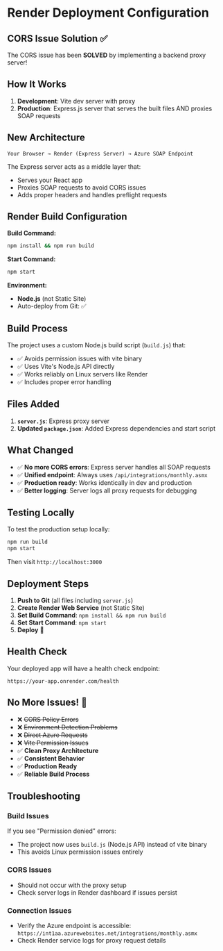 # Render Deployment Configuration

## CORS Issue Solution ✅

The CORS issue has been **SOLVED** by implementing a backend proxy server!

## How It Works

1. **Development**: Vite dev server with proxy
2. **Production**: Express.js server that serves the built files AND proxies SOAP requests

## New Architecture

```
Your Browser → Render (Express Server) → Azure SOAP Endpoint
```

The Express server acts as a middle layer that:
- Serves your React app
- Proxies SOAP requests to avoid CORS issues
- Adds proper headers and handles preflight requests

## Render Build Configuration

**Build Command:**
```bash
npm install && npm run build
```

**Start Command:**
```bash
npm start
```

**Environment:**
- **Node.js** (not Static Site)
- Auto-deploy from Git: ✅

## Build Process

The project uses a custom Node.js build script (`build.js`) that:
- ✅ Avoids permission issues with vite binary
- ✅ Uses Vite's Node.js API directly
- ✅ Works reliably on Linux servers like Render
- ✅ Includes proper error handling

## Files Added

1. **`server.js`**: Express proxy server
2. **Updated `package.json`**: Added Express dependencies and start script

## What Changed

- ✅ **No more CORS errors**: Express server handles all SOAP requests
- ✅ **Unified endpoint**: Always uses `/api/integrations/monthly.asmx`
- ✅ **Production ready**: Works identically in dev and production
- ✅ **Better logging**: Server logs all proxy requests for debugging

## Testing Locally

To test the production setup locally:

```bash
npm run build
npm start
```

Then visit `http://localhost:3000`

## Deployment Steps

1. **Push to Git** (all files including `server.js`)
2. **Create Render Web Service** (not Static Site)
3. **Set Build Command**: `npm install && npm run build`
4. **Set Start Command**: `npm start`
5. **Deploy** 🚀

## Health Check

Your deployed app will have a health check endpoint:
```
https://your-app.onrender.com/health
```

## No More Issues! 🎉

- ❌ ~~CORS Policy Errors~~
- ❌ ~~Environment Detection Problems~~
- ❌ ~~Direct Azure Requests~~
- ❌ ~~Vite Permission Issues~~
- ✅ **Clean Proxy Architecture**
- ✅ **Consistent Behavior**
- ✅ **Production Ready**
- ✅ **Reliable Build Process**

## Troubleshooting

### Build Issues
If you see "Permission denied" errors:
- The project now uses `build.js` (Node.js API) instead of vite binary
- This avoids Linux permission issues entirely

### CORS Issues
- Should not occur with the proxy setup
- Check server logs in Render dashboard if issues persist

### Connection Issues
- Verify the Azure endpoint is accessible: `https://int1aa.azurewebsites.net/integrations/monthly.asmx`
- Check Render service logs for proxy request details
